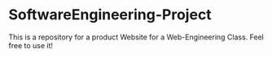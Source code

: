 # SoftwareEngineering-Project
This is a repository for a product Website for a Web-Engineering Class. Feel free to use it!
